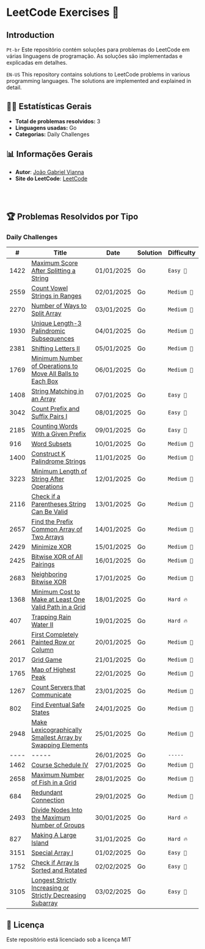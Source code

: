 # LeetCode Exercises 🚀

## Introduction
`Pt-br`
Este repositório contém soluções para problemas do LeetCode em várias linguagens de programação. As soluções são implementadas e explicadas em detalhes.

`EN-US`
This repository contains solutions to LeetCode problems in various programming languages. The solutions are implemented and explained in detail.

## 🧑‍💻 Estatísticas Gerais
- **Total de problemas resolvidos:** 3
- **Linguagens usadas:** Go
- **Categorias:** Daily Challenges


## 📊 Informações Gerais
-  **Autor**: [João Gabriel Vianna](https://www.linkedin.com/in/jo%C3%A3o-gabriel-vianna-9439ba288/)<br/>
-  **Site do LeetCode**: [LeetCode](https://leetcode.com/)

<br/><br/>

## 🏆 Problemas Resolvidos por Tipo
### Daily Challenges
| #    | Title                                                                                                                                                                | Date       | Solution | Difficulty |
| ---- | -------------------------------------------------------------------------------------------------------------------------------------------------------------------- | ---------- | -------- | ---------- |
| 1422 | [Maximum Score After Splitting a String](/solutions/daily-challenge/1422-maximum-score-after-splitting-a-string/README.md)                                           | 01/01/2025 | Go       | `Easy 👶`   |
| 2559 | [Count Vowel Strings in Ranges](/solutions/daily-challenge/2559-count-vowel-strings-in-ranges/README.md)                                                             | 02/01/2025 | Go       | `Medium 🌟` |
| 2270 | [Number of Ways to Split Array](/solutions/daily-challenge/2270-number-of-ways-to-slipt-array/README.md)                                                             | 03/01/2025 | Go       | `Medium 🌟` |
| 1930 | [Unique Length-3 Palindromic Subsequences](/solutions/daily-challenge/1930-unique-lenght-3-palindromic-subsequences/README.md)                                       | 04/01/2025 | Go       | `Medium 🌟` |
| 2381 | [Shifting Letters II](/solutions/daily-challenge/2381-shifting-Letters-II/README.md)                                                                                 | 05/01/2025 | Go       | `Medium 🌟` |
| 1769 | [Minimum Number of Operations to Move All Balls to Each Box](/solutions/daily-challenge/1769-minimun-number-of-operations-to-move-all-balls-to-each-box/README.md)   | 06/01/2025 | Go       | `Medium 🌟` |
| 1408 | [String Matching in an Array](/solutions/daily-challenge/1408-string-matching-in-an-array/README.md)                                                                 | 07/01/2025 | Go       | `Easy 👶`   |
| 3042 | [Count Prefix and Suffix Pairs I](/solutions/daily-challenge/3042-count-prefix-and-suffix-pairs-I/README.md)                                                         | 08/01/2025 | Go       | `Easy 👶`   |
| 2185 | [Counting Words With a Given Prefix](/solutions/daily-challenge/2185-counting-words-with-a-given-prefix/README.md)                                                   | 09/01/2025 | Go       | `Easy 👶`   |
| 916  | [Word Subsets](/solutions/daily-challenge/916-word-subsets/README.md)                                                                                                | 10/01/2025 | Go       | `Medium 🌟` |
| 1400 | [Construct K Palindrome Strings](/solutions/daily-challenge/1400-construct-k-palindrome-strings/README.md)                                                           | 11/01/2025 | Go       | `Medium 🌟` |
| 3223 | [Minimum Length of String After Operations](/solutions/daily-challenge/3223-minimum-length-of-string-after-operations/README.md)                                     | 12/01/2025 | Go       | `Medium 🌟` |
| 2116 | [Check if a Parentheses String Can Be Valid](/solutions/daily-challenge/2116-check-if-a-parentheses-string-can-be-valid/README.md)                                   | 13/01/2025 | Go       | `Medium 🌟` |
| 2657 | [Find the Prefix Common Array of Two Arrays](/solutions/daily-challenge/2657-find-the-prefix-common-array-of-two-arrays/README.md)                                   | 14/01/2025 | Go       | `Medium 🌟` |
| 2429 | [Minimize XOR](/solutions/daily-challenge/2429-minimize-xor/README.md)                                                                                               | 15/01/2025 | Go       | `Medium 🌟` |
| 2425 | [Bitwise XOR of All Pairings](/solutions/daily-challenge/2425-bitwise-xor-of-all-pairings/README.md)                                                                 | 16/01/2025 | Go       | `Medium 🌟` |
| 2683 | [Neighboring Bitwise XOR](/solutions/daily-challenge/2683-neighboring-bitwise-xor/README.md)                                                                         | 17/01/2025 | Go       | `Medium 🌟` |
| 1368 | [Minimum Cost to Make at Least One Valid Path in a Grid](/solutions/daily-challenge/1368-minimum-cost-to-make-at-least-one-valid-path-in-a-grid/README.md)           | 18/01/2025 | Go       | `Hard 🔥`   |
| 407  | [Trapping Rain Water II](/solutions/daily-challenge/407-trapping-rain-water-II/README.md)                                                                            | 19/01/2025 | Go       | `Hard 🔥`   |
| 2661 | [First Completely Painted Row or Column](/solutions/daily-challenge/2661-first-completely-painted-row-or-column/README.md)                                           | 20/01/2025 | Go       | `Medium 🌟` |
| 2017 | [Grid Game](/solutions/daily-challenge/2017-grid-game/README.md)                                                                                                     | 21/01/2025 | Go       | `Medium 🌟` |
| 1765 | [Map of Highest Peak](/solutions/daily-challenge/1765-map-of-highest-peak/README.md)                                                                                 | 22/01/2025 | Go       | `Medium 🌟` |
| 1267 | [Count Servers that Communicate](/solutions/daily-challenge/1267-count-servers-that-communicate/README.md)                                                           | 23/01/2025 | Go       | `Medium 🌟` |
| 802  | [Find Eventual Safe States](/solutions/daily-challenge/802-find-eventual-safe-states/README.md)                                                                      | 24/01/2025 | Go       | `Medium 🌟` |
| 2948 | [Make Lexicographically Smallest Array by Swapping Elements](/solutions/daily-challenge/2948-make-lexicographically-smallest-srray-by-swapping-elements/README.md)   | 25/01/2025 | Go       | `Medium 🌟` |
| ---- | -----                                                                                                                                                                | 26/01/2025 | Go       | `-----`    |
| 1462 | [Course Schedule IV](/solutions/daily-challenge/1462-course-schedule-IV/README.md)                                                                                   | 27/01/2025 | Go       | `Medium 🌟` |
| 2658 | [Maximum Number of Fish in a Grid](/solutions/daily-challenge/2658-maximum-number-of-fish-in-a-grid/README.md)                                                       | 28/01/2025 | Go       | `Medium 🌟` |
| 684  | [Redundant Connection](/solutions/daily-challenge/684-redundant-connection/README.md)                                                                                | 29/01/2025 | Go       | `Medium 🌟` |
| 2493 | [Divide Nodes Into the Maximum Number of Groups](/solutions/daily-challenge/2493-divide-nodes-into-the-maximum-number-of-groups/README.md)                           | 30/01/2025 | Go       | `Hard 🔥`   |
| 827  | [Making A Large Island](/solutions/daily-challenge/827-making-a-large-island/README.md)                                                                              | 31/01/2025 | Go       | `Hard 🔥`   |
| 3151 | [Special Array I](/solutions/daily-challenge/3151-special-array-I/README.md)                                                                                         | 01/02/2025 | Go       | `Easy 👶`   |
| 1752 | [Check if Array Is Sorted and Rotated](/solutions/daily-challenge/1752-check-if-array-is-sorted-and-rotated/README.md)                                               | 02/02/2025 | Go       | `Easy 👶`   |
| 3105 | [Longest Strictly Increasing or Strictly Decreasing Subarray](/solutions/daily-challenge/3105-longest-strictly-increasing-or-strictly-decreasing-subarray/README.md) | 03/02/2025 | Go       | `Easy 👶`   |

## 📝 Licença
Este repositório está licenciado sob a licença MIT
